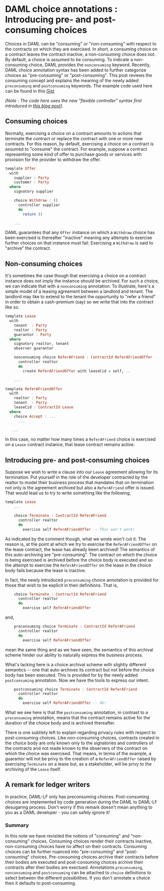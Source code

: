 # DAML choice annotations : Introducing pre- and post-consuming choices

Choices in DAML can be "consuming" or "non-consuming" with respect to the contracts on which they are exercised. In short, a consuming choice on a contract leaves the contract inactive, a non-consuming choice does not. By default, a choice is assumed to be consuming. To indicate a non-consuming choice, DAML provides the `nonconsuming` keyword. Recently, DAML choice annotation syntax has been added to further categorize choices as "pre-consuming" or "post-consuming". This post reviews the consuming concept and explains the meaning of the newly added `preconsuming` and `postconsuming` keywords. The example code used here can be found in this [Gist](https://gist.github.com/shayne-fletcher-da/fe321313ba085693d19afee4ecdf5ea0)

*[Note : The code here uses the new "flexible controller" syntax first introduced in [this blog post](https://digitalasset.atlassian.net/wiki/spaces/DEL/blog/2019/03/28/822509571/DAML+Does+Yoga+An+Introduction+to+Flexible+Controllers?focusedCommentId=846987557#comment-846987557)]*.

## Consuming choices

Normally, exercising a choice on a contract amounts to actions that terminate the contract or replace the contract with one or more new contracts. For this reason, by default, exercising a choice on a contract is assumed to "consume" the contract. For example, suppose a contract representing some kind of offer to purchase goods or services with provision for the provider to withdraw the offer.
```haskell
template Offer
  with
    supplier : Party
    customer : Party
  where
    signatory supplier

    choice Withdraw : ()
      controller supplier
      do
        return ()

    ...
```
DAML guarantees that any `Offer` instance on which a `Withdraw` choice has been exercised is thereafter "inactive" meaning any attempts to exercise further choices on that instance must fail. Exercising a `Withdraw` is said to "archive" the contract.

## Non-consuming choices

It's sometimes the case though that exercising a choice on a contract instance does not imply the instance should be archived. For such a choice, we can indicate that with a `nonconsuming` annotation. To illustrate, here's a simple model of a leasing agreement between a landlord and tenant. The landlord may like to extend to the tenant the opportunity to "refer a friend" in order to obtain a cash-premium (say) so we write that into the contract like so.
```haskell
template Lease
  with
    tenant  : Party
    realtor : Party
    guarantor : Party
  where
    signatory realtor, tenant
    observer guarantor

    nonconsuming choice ReferAFriend : ContractId ReferAFriendOffer
      controller realtor
      do
        create ReferAFriendOffer with leaseCid = self, ..

    ...

template ReferAFriendOffer
  with
    realtor : Party
    tenant  : Party
    leaseCid : ContractId Lease
  where
    choice Accept : ...
      ...

   ...
```
In this case, no matter how many times a `ReferAFriend` choice is exercised on a `Lease` contract instance, that lease contract remains active.

## Introducing pre- and post-consuming choices

Suppose we wish to write a clause into our `Lease` agreement allowing for its termination. Put yourself in the role of the developer contracted by the realtor to model their business process that mandates that on termination not only is the agreement archived but also a `ReferAFriend` offer is issued. That would lead us to try to write something like the following.
```haskell
template Lease
    ...

    choice Terminate : ContractId ReferAFriend
      controller realtor
      do
        exercise self ReferAFriendOffer -- This won't work!
```
As indicated by the comment though, what we wrote won't cut it. The reason is, at the point at which we try to exercise the `ReferAFriendOffer` on the lease contract, the lease has already been archived! The semantics of this auto-archiving are "pre-consuming". The contract on which the choice is being exercised is archived before the choice body is executed and so the attempt to exercise the `ReferAFriendOffer` on the lease in the choice body fails because the lease is inactive.

In fact, the newly introduced `preconsuming` choice annotation is provided for those that wish to be explicit in their definitions. That is,
```haskell
    choice Terminate : ContractId ReferAFriend
      controller realtor
      do
        exercise self ReferAFriendOffer
```
and,
```haskell
    preconsuming choice Terminate : ContractId ReferAFriend
      controller realtor
      do
        exercise self ReferAFriendOffer
```
mean the same thing and as we have seen, the semantics of this archival scheme hinder our ability to naturally express the business process.

What's lacking here is a choice archival scheme with slightly different semantics -- one that auto-archives its contract but not before the choice body has been executed. This is provided for by the newly added `postconsuming` annotation. Now we have the tools to express our intent.
```haskell
    postconsuming choice Terminate : ContractId ReferAFriend
      controller realtor
      do
        exercise self ReferAFriendOffer -- Ok!
```
What we see here is that the `postconsuming` annotation, in contrast to a `preconsuming` annotation, means that the contract remains active for the duration of the choice body and is archived thereafter.

There is one subtlety left to explain regarding privacy rules with respect to post-consuming choices. Like non-consuming choices, contracts created in the choice body are only known only to the signatories and controllers of the contracts and not made known to the observers of the contract on which the choice was exercised. That means, in terms of the example, a guarantor will not be privy to the creation of a `ReferAFriendOffer`  raised by exercising `Terminate` on a lease but, as a stakeholder, will be privy to the archiving of the `Lease` itself.

## A remark for ledger writers

In practice, DAML-LF only has preconsuming choices. Post-consuming choices are implemented by code generation during the DAML to DAML-LF desugaring process. Don't worry if this remark doesn't mean anything to you as a DAML developer - you can safely ignore it!

### Summary

In this note we have revisited the notions of "consuming" and "non-consuming" choices. Consuming choices render their contracts inactive, non-consuming choices have no affect on their contracts. Consuming choices can be further nuanced into "pre-consuming" and "post-consuming" choices. Pre-consuming choices archive their contracts before their bodies are executed and post-consuming choices archive their contracts after their bodies are exectued. Annotations `preconsuming`, `nonconsuming` and `postconsuming` can be attached to `choice` definitions to select between the different possibilities. If you don't annotate a choice then it defaults to post-consuming.

